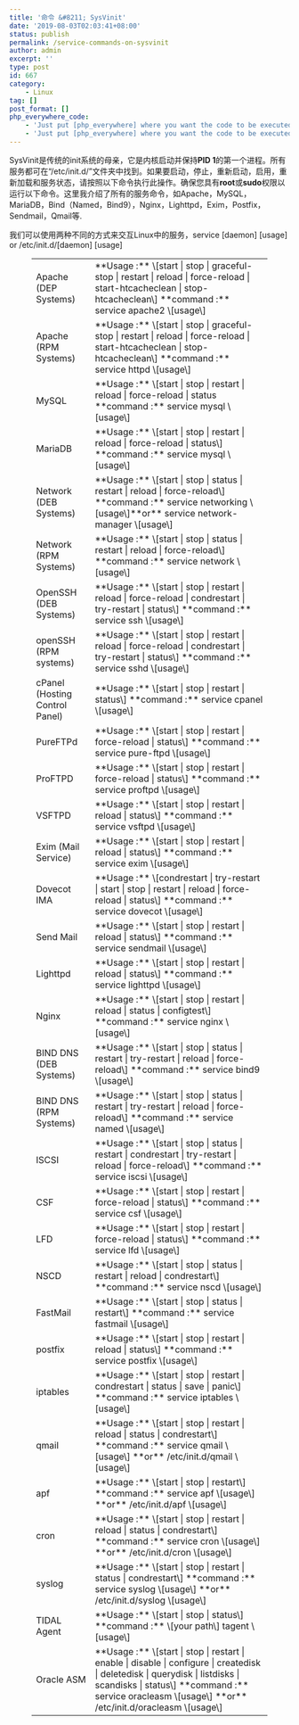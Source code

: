 ```yaml
---
title: '命令 &#8211; SysVinit'
date: '2019-08-03T02:03:41+08:00'
status: publish
permalink: /service-commands-on-sysvinit
author: admin
excerpt: ''
type: post
id: 667
category:
    - Linux
tag: []
post_format: []
php_everywhere_code:
    - 'Just put [php_everywhere] where you want the code to be executed.'
    - 'Just put [php_everywhere] where you want the code to be executed.'
---
```

SysVinit是传统的init系统的母亲，它是内核启动并保持**PID 1**的第一个进程。所有服务都可在“/etc/init.d/”文件夹中找到。如果要启动，停止，重新启动，启用，重新加载和服务状态，请按照以下命令执行此操作。确保您具有**root**或**sudo**权限以运行以下命令。这里我介绍了所有的服务命令，如Apache，MySQL，MariaDB，Bind（Named，Bind9），Nginx，Lighttpd，Exim，Postfix，Sendmail，Qmail等.

我们可以使用两种不同的方式来交互Linux中的服务，service \[daemon\] \[usage\] or /etc/init.d/\[daemon\] \[usage\]

<figure class="wp-block-table is-style-stripes"><table class=""><tbody><tr><td>Apache (DEP Systems)</td><td>**Usage :** \[start | stop | graceful-stop | restart | reload | force-reload | start-htcacheclean | stop-htcacheclean\]  
**command :** service apache2 \[usage\]</td></tr><tr><td>Apache (RPM Systems)</td><td>**Usage :** \[start | stop | graceful-stop | restart | reload | force-reload | start-htcacheclean | stop-htcacheclean\]  
**command :** service httpd \[usage\]</td></tr><tr><td>MySQL</td><td>**Usage :** \[start | stop | restart | reload | force-reload | status  
**command :** service mysql \[usage\]</td></tr><tr><td>MariaDB</td><td>**Usage :** \[start | stop | restart | reload | force-reload | status\]  
**command :** service mysql \[usage\]</td></tr><tr><td>Network (DEB Systems)</td><td>**Usage :** \[start | stop | status | restart | reload | force-reload\]  
**command :** service networking \[usage\]**or** service network-manager \[usage\]</td></tr><tr><td>Network (RPM Systems)</td><td>**Usage :** \[start | stop | status | restart | reload | force-reload\]  
**command :** service network \[usage\]</td></tr><tr><td>OpenSSH (DEB Systems)</td><td>**Usage :** \[start | stop | restart | reload | force-reload | condrestart | try-restart | status\]  
**command :** service ssh \[usage\]</td></tr><tr><td>openSSH (RPM systems)</td><td>**Usage :** \[start | stop | restart | reload | force-reload | condrestart | try-restart | status\]  
**command :** service sshd \[usage\]</td></tr><tr><td>cPanel (Hosting Control Panel)</td><td>**Usage :** \[start | stop | restart | status\]  
**command :** service cpanel \[usage\]</td></tr><tr><td>PureFTPd</td><td>**Usage :** \[start | stop | restart | force-reload | status\]  
**command :** service pure-ftpd \[usage\]</td></tr><tr><td>ProFTPD</td><td>**Usage :** \[start | stop | restart | force-reload | status\]  
**command :** service proftpd \[usage\]</td></tr><tr><td>VSFTPD</td><td>**Usage :** \[start | stop | restart | reload | status\]  
**command :** service vsftpd \[usage\]</td></tr><tr><td>Exim (Mail Service)</td><td>**Usage :** \[start | stop | restart | reload | status\]  
**command :** service exim \[usage\]</td></tr><tr><td>Dovecot IMA</td><td>**Usage :** \[condrestart | try-restart | start | stop | restart | reload | force-reload | status\]  
**command :** service dovecot \[usage\]</td></tr><tr><td>Send Mail</td><td>**Usage :** \[start | stop | restart | reload | status\]  
**command :** service sendmail \[usage\]</td></tr><tr><td>Lighttpd</td><td>**Usage :** \[start | stop | restart | reload | status\]  
**command :** service lighttpd \[usage\]</td></tr><tr><td>Nginx</td><td>**Usage :** \[start | stop | restart | reload | status | configtest\]  
**command :** service nginx \[usage\]</td></tr><tr><td>BIND DNS (DEB Systems)</td><td>**Usage :** \[start | stop | status | restart | try-restart | reload | force-reload\]  
**command :** service bind9 \[usage\]</td></tr><tr><td>BIND DNS (RPM Systems)</td><td>**Usage :** \[start | stop | status | restart | try-restart | reload | force-reload\]  
**command :** service named \[usage\]</td></tr><tr><td>ISCSI</td><td>**Usage :** \[start | stop | status | restart | condrestart | try-restart | reload | force-reload\]  
**command :** service iscsi \[usage\]</td></tr><tr><td>CSF</td><td>**Usage :** \[start | stop | restart | force-reload | status\]  
**command :** service csf \[usage\]</td></tr><tr><td>LFD</td><td>**Usage :** \[start | stop | restart | force-reload | status\]  
**command :** service lfd \[usage\]</td></tr><tr><td>NSCD</td><td>**Usage :** \[start | stop | status | restart | reload | condrestart\]  
**command :** service nscd \[usage\]</td></tr><tr><td>FastMail</td><td>**Usage :** \[start | stop | status | restart\]  
**command :** service fastmail \[usage\]</td></tr><tr><td>postfix</td><td>**Usage :** \[start | stop | restart | reload | status\]  
**command :** service postfix \[usage\]</td></tr><tr><td>iptables</td><td>**Usage :** \[start | stop | restart | condrestart | status | save | panic\]  
**command :** service iptables \[usage\]</td></tr><tr><td>qmail</td><td>**Usage :** \[start | stop | restart | reload | status | condrestart\]  
**command :** service qmail \[usage\] **or** /etc/init.d/qmail \[usage\]</td></tr><tr><td>apf</td><td>**Usage :** \[start | stop | restart\]  
**command :** service apf \[usage\] **or** /etc/init.d/apf \[usage\]</td></tr><tr><td>cron</td><td>**Usage :** \[start | stop | restart | reload | status | condrestart\]  
**command :** service cron \[usage\] **or** /etc/init.d/cron \[usage\]</td></tr><tr><td>syslog</td><td>**Usage :** \[start | stop | restart | status | condrestart\]  
**command :** service syslog \[usage\] **or** /etc/init.d/syslog \[usage\]</td></tr><tr><td>TIDAL Agent</td><td>**Usage :** \[start | stop | status\]  
**command :** \[your path\] tagent \[usage\]</td></tr><tr><td>Oracle ASM</td><td>**Usage :** \[start | stop | restart | enable | disable | configure | createdisk | deletedisk | querydisk | listdisks | scandisks | status\]  
**command :** service oracleasm \[usage\] **or** /etc/init.d/oracleasm \[usage\]</td></tr></tbody></table>

</figure>